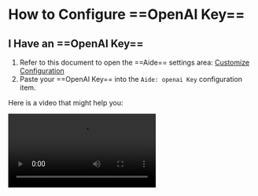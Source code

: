 # How to Configure ==OpenAI Key==

## I Have an ==OpenAI Key==

1. Refer to this document to open the ==Aide== settings area: [Customize Configuration](./customize-configuration.md)
2. Paste your ==OpenAI Key== into the `Aide: openai Key` configuration item.

Here is a video that might help you:

<Video src="/videos/aide-customize-configuration.mp4"/>

::: warning Warning

If you use a non-official ==OpenAI== interface, you may also need to configure `Aide: Openai Base Url` and `Aide: Openai Model`.

The configuration method is the same as above.

:::

## I Don't Have an ==OpenAI Key==

If you don't have an ==OpenAI Key==, you can obtain one in the following ways:

::: details I Want to Get an Official ==OpenAI Key==

- To get an official ==OpenAI Key==, please refer to the [OpenAI official site](https://platform.openai.com).
- This requires a phone number and credit card from a country where ==OpenAI== is available (China is not included).
- If you're a user in China, you may also need to set up a proxy for access.
- ==OpenAI== API calls for all models are charged and are separate from the `ChatGPT web version`, so you must bind a credit card.

:::

::: details I'm a Chinese User but Want to Use ==OpenAI==

- If you're a Chinese user, you can use ==OpenAI== through the [Model Aggregation and Forwarding Service](../../../zh/guide/use-another-llm/aide-models.md) provided by ==Aide==.
- It's cheaper than the official price and doesn't require a proxy.
- You can also use models from many other providers.
- For details, please refer to [Aide Model Aggregation](../../../zh/guide/use-another-llm/aide-models.md).

:::

::: details I Want to Use Models Other Than ==OpenAI==

- I like using online models:

  - [Aide Model Aggregation](../../../zh/guide/use-another-llm/aide-models.md)
  - [Anthropic](../use-another-llm/anthropic.md)
  - [Azure](../use-another-llm/azure.md)
  - [DeepSeek](../use-another-llm/deepseek.md)
  - [Google](../use-another-llm/google.md)
  - [iFlytek](../use-another-llm/iflytek.md)
  - [Qwen](../use-another-llm/qwen.md)
  - [Zhipu](../use-another-llm/zhipu.md)

- I like using offline models:
  - [LocalAI](../use-another-llm/local-ai.md)
  - [Ollama](../use-another-llm/ollama.md)

:::
